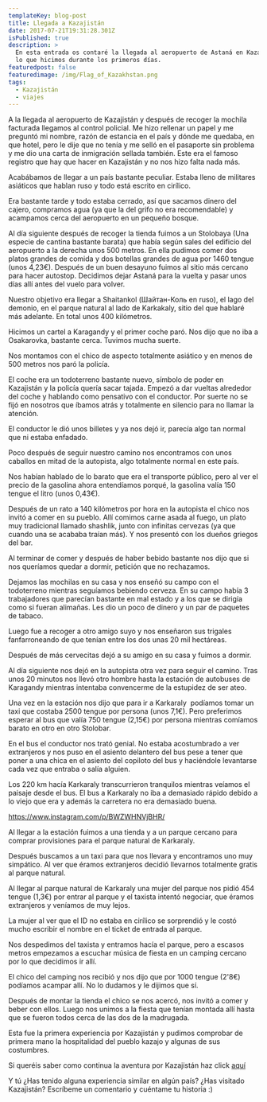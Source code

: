 ```yaml
---
templateKey: blog-post
title: Llegada a Kazajistán
date: 2017-07-21T19:31:28.301Z
isPublished: true
description: >
  En esta entrada os contaré la llegada al aeropuerto de Astaná en Kazajistán y
  lo que hicimos durante los primeros días.
featuredpost: false
featuredimage: /img/Flag_of_Kazakhstan.png
tags:
  - Kazajistán 
  - viajes
---
```

A la llegada al aeropuerto de Kazajistán y después de recoger la mochila facturada llegamos al control policial. Me hizo rellenar un papel y me preguntó mi nombre, razón de estancia en el país y dónde me quedaba, en que hotel, pero le dije que no tenía y me selló en el pasaporte sin problema y me dio una carta de inmigración sellada también. Este era el famoso registro que hay que hacer en Kazajistán y no nos hizo falta nada más.

Acabábamos de llegar a un país bastante peculiar. Estaba lleno de militares asiáticos que hablan ruso y todo está escrito en cirílico.

Era bastante tarde y todo estaba cerrado, así que sacamos dinero del cajero, compramos agua (ya que la del grifo no era recomendable) y acampamos cerca del aeropuerto en un pequeño bosque.

Al día siguiente después de recoger la tienda fuimos a un Stolobaya (Una especie de cantina bastante barata) que había según sales del edificio del aeropuerto a la derecha unos 500 metros. En ella pudimos comer dos platos grandes de comida y dos botellas grandes de agua por 1460 tengue (unos 4,23€).
Después de un buen desayuno fuimos al sitio más cercano para hacer autostop. Decidimos dejar Astaná para la vuelta y pasar unos días allí antes del vuelo para volver.

Nuestro objetivo era llegar a Shaitankol (Шайтан-Коль en ruso), el lago del demonio, en el parque natural al lado de Karkakaly, sitio del que hablaré más adelante. En total unos 400 kilómetros.


Hicimos un cartel a Karagandy y el primer coche paró. Nos dijo que no iba a Osakarovka, bastante cerca. Tuvimos mucha suerte.

Nos montamos con el chico de aspecto totalmente asiático y en menos de 500 metros nos paró la policía.

El coche era un todoterreno bastante nuevo, símbolo de poder en Kazajistán y la policía quería sacar tajada. Empezó a dar vueltas alrededor del coche y hablando como pensativo con el conductor. Por suerte no se fijó en nosotros que íbamos atrás y totalmente en silencio para no llamar la atención.

El conductor le dió unos billetes y ya nos dejó ir, parecía algo tan normal que ni estaba enfadado.

Poco después de seguir nuestro camino nos encontramos con unos caballos en mitad de la autopista, algo totalmente normal en este país.

Nos habían hablado de lo barato que era el transporte público, pero al ver el precio de la gasolina ahora entendíamos porqué, la gasolina valía 150 tengue el litro (unos 0,43€).

Después de un rato a 140 kilómetros por hora en la autopista el chico nos invitó a comer en su pueblo. Allí comimos carne asada al fuego, un plato muy tradicional llamado shashlik, junto con infinitas cervezas (ya que cuando una se acababa traían más). Y nos presentó con los dueños griegos del bar.

Al terminar de comer y después de haber bebido bastante nos dijo que si nos queríamos quedar a dormir, petición que no rechazamos.

Dejamos las mochilas en su casa y nos enseñó su campo con el todoterreno mientras seguíamos bebiendo cerveza. En su campo había 3 trabajadores que parecían bastante en mal estado y a los que se dirigía como si fueran alimañas. Les dio un poco de dinero y un par de paquetes de tabaco.

Luego fue a recoger a otro amigo suyo y nos enseñaron sus trigales fanfarroneando de que tenían entre los dos unas 20 mil hectáreas.

Después de más cervecitas dejó a su amigo en su casa y fuimos a dormir.

Al día siguiente nos dejó en la autopista otra vez para seguir el camino. Tras unos 20 minutos nos llevó otro hombre hasta la estación de autobuses de Karagandy mientras intentaba convencerme de la estupidez de ser ateo.

Una vez en la estación nos dijo que para ir a Karkaraly &nbsp;podíamos tomar un taxi que costaba 2500 tengue por persona (unos 7,1€). Pero preferimos esperar al bus que valía 750 tengue (2,15€) por persona mientras comíamos barato en otro en otro Stolobar.

En el bus el conductor nos trató genial. No estaba acostumbrado a ver extranjeros y nos puso en el asiento delantero del bus pese a tener que poner a una chica en el asiento del copiloto del bus y haciéndole levantarse cada vez que entraba o salía alguien.

Los 220 km hacía Karkaraly transcurrieron tranquilos mientras veíamos el paisaje desde el bus. El bus a Karkaraly no iba a demasiado rápido debido a lo viejo que era y además la carretera no era demasiado buena.

https://www.instagram.com/p/BWZWHNVjBHR/

Al llegar a la estación fuimos a una tienda y a un parque cercano para comprar provisiones para el parque natural de Karkaraly.

Después buscamos a un taxi para que nos llevara y encontramos uno muy simpático. Al ver que éramos extranjeros decidió llevarnos totalmente gratis al parque natural.

Al llegar al parque natural de Karkaraly una mujer del parque nos pidió 454 tengue (1,3€) por entrar al parque y el taxista intentó negociar, que éramos extranjeros y veníamos de muy lejos.

La mujer al ver que el ID no estaba en cirílico se sorprendió y le costó mucho escribir el nombre en el ticket de entrada al parque.

Nos despedimos del taxista y entramos hacía el parque, pero a escasos metros empezamos a escuchar música de fiesta en un camping cercano por lo que decidimos ir allí.

El chico del camping nos recibió y nos dijo que por 1000 tengue (2'8€) podíamos acampar allí. No lo dudamos y le dijimos que sí.

Después de montar la tienda el chico se nos acercó, nos invitó a comer y beber con ellos. Luego nos unimos a la fiesta que tenían montada allí hasta que se fueron todos cerca de las dos de la madrugada.

Esta fue la primera experiencia por Kazajistán y pudimos comprobar de primera mano la hospitalidad del pueblo kazajo y algunas de sus costumbres.

Si queréis saber como continua la aventura por Kazajistán haz click&nbsp;<a href="http://navegantedelcaos.com/visita-al-lago-shaitankol/">aquí</a>

Y tú ¿Has tenido alguna experiencia similar en algún país? ¿Has visitado Kazajistán? Escríbeme un comentario y cuéntame tu historia :)
